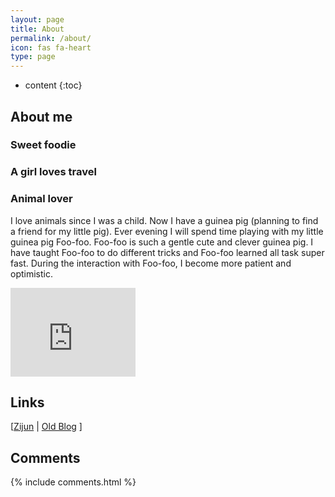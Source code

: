 ```yaml
---
layout: page
title: About
permalink: /about/
icon: fas fa-heart
type: page
---
```


* content
{:toc}

## About me

### Sweet foodie


### A girl loves travel


### Animal lover

I love animals since I was a child. Now I have a guinea pig (planning to find a friend for my little pig). Ever evening I will spend time playing with my little guinea pig Foo-foo. Foo-foo is such a gentle cute and clever guinea pig. I have taught Foo-foo to do different tricks and Foo-foo learned all task super fast. During the interaction with Foo-foo, I become more patient and optimistic.  

<iframe src="https://githubbadge.appspot.com/gouliangke?s=1" style="border: 0;height: 142px;width: 200px;overflow: hidden;" frameBorder="0"></iframe>

## Links

[[Zijun](http://zj-zhang.github.io) \| [Old Blog](https://zzjandglk.wordpress.com/)
]

## Comments

{% include comments.html %}
